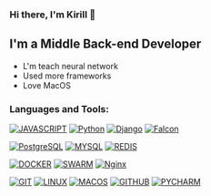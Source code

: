 ### Hi there, I'm Kirill 👋

## I'm a Middle Back-end Developer
- L'm teach neural network 
- Used more frameworks 
- Love MacOS

### Languages and Tools:

<!--[![HTML5](https://img.shields.io/badge/HTML5-grey.svg?style=for-the-badge&logo=HTML5)](#)-->
<!--[![CSS3](https://img.shields.io/badge/CSS3-grey.svg?style=for-the-badge&logo=CSS3)](#)-->
[![JAVASCRIPT](https://img.shields.io/badge/-JavaScript-grey?style=for-the-badge&logo=JavaScript&logoColor=E9D54D)](#)
[![Python](https://img.shields.io/badge/-Python-grey?style=for-the-badge&logo=Python)](#)
[![Django](https://img.shields.io/badge/-Django-grey?style=for-the-badge&logo=Django)](#)
[![Falcon](https://img.shields.io/badge/-Falcon-grey.svg?style=for-the-badge&logo=Falcon)](#)
<!--[![Flask](https://img.shields.io/badge/-Flask-grey.svg?style=for-the-badge&logo=Flask)](#)-->

[![PostgreSQL](https://img.shields.io/badge/-PostgreSQL-grey?style=for-the-badge&logo=PostgreSQL&logoColor=6296CC)](#)
[![MYSQL](https://img.shields.io/badge/-MongoDB-grey.svg?style=for-the-badge&logo=mysql)](#)
[![REDIS](https://img.shields.io/badge/-Redis-grey.svg?style=for-the-badge&logo=REDIS)](#)

[![DOCKER](https://img.shields.io/badge/-Docker-grey?style=for-the-badge&logo=Docker)](#)
[![SWARM](https://img.shields.io/badge/-swarm-grey?style=for-the-badge&logo=swarm)](#)
[![Nginx](https://img.shields.io/badge/-Nginx-grey.svg?style=for-the-badge&logo=Nginx)](#)

[![GIT](https://img.shields.io/badge/-Git-grey.svg?style=for-the-badge&logo=Git)](#)
[![LINUX](https://img.shields.io/badge/-Linux-grey.svg?style=for-the-badge&logo=Linux)](#)
[![MACOS](https://img.shields.io/badge/MacOS-grey.svg?style=for-the-badge&logo=Macos)](#)
[![GITHUB](https://img.shields.io/badge/-Github-grey.svg?style=for-the-badge&logo=Github)](#)
[![PYCHARM](https://img.shields.io/badge/VSCode-grey.svg?style=for-the-badge&logo=pycharm)](#)
